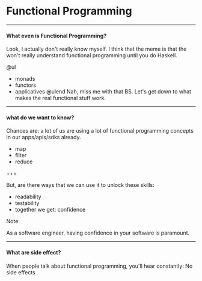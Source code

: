 # Functional Programming

---

#### What even is Functional Programming?

Look, I actually don't really know myself. I think that the meme is that the won't really understand functional programming until you do Haskell.

@ul
- monads
- functors
- applicatives
@ulend
Nah, miss me with that BS.
Let's get down to what makes the real functional stuff work.

---

#### what do we want to know?

Chances are: a lot of us are using a lot of functional programming concepts in our apps/apis/sdks already.

- map
- filter
- reduce

+++

But, are there ways that we can use it to unlock these skills:

- readability
- testability
- together we get: confidence

Note:

As a software engineer, having confidence in your software is paramount.

---

#### What are side effect?

When people talk about functional programming, you'll hear constantly:
No side effects




